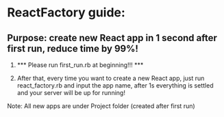 # ReactFactory guide:

## Purpose: create new React app in 1 second after first run, reduce time by 99%!

1. *** Please run first_run.rb at beginning!!! ***

2. After that, every time you want to create a new React app, just run react_factory.rb and input the app name, after 1s everything is settled and your server will be up for running!

Note: All new apps are under Project folder (created after first run)